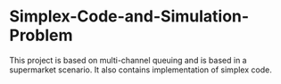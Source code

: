 # Simplex-Code-and-Simulation-Problem

This project is based on multi-channel queuing and is based in a supermarket scenario. It also contains implementation of simplex code.
